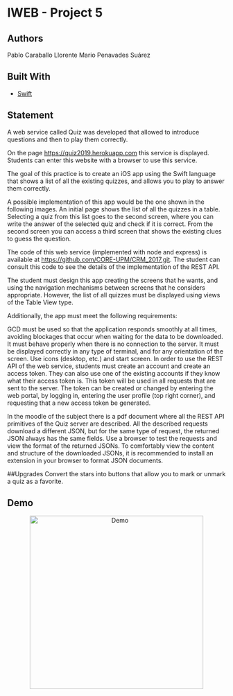 # IWEB - Project 5
## Authors
Pablo Caraballo Llorente
Mario Penavades Suárez

## Built With
- [Swift](https://www.apple.com/swift/)

## Statement
A web service called Quiz was developed that allowed to introduce questions and then to play them correctly.

On the page https://quiz2019.herokuapp.com this service is displayed. Students can enter this website with a browser to use this service.

The goal of this practice is to create an iOS app using the Swift language that shows a list of all the existing quizzes, and allows you to play to answer them correctly.

A possible implementation of this app would be the one shown in the following images. An initial page shows the list of all the quizzes in a table. Selecting a quiz from this list goes to the second screen, where you can write the answer of the selected quiz and check if it is correct. From the second screen you can access a third screen that shows the existing clues to guess the question.


The code of this web service (implemented with node and express) is available at https://github.com/CORE-UPM/CRM_2017.git. The student can consult this code to see the details of the implementation of the REST API.

The student must design this app creating the screens that he wants, and using the navigation mechanisms between screens that he considers appropriate. However, the list of all quizzes must be displayed using views of the Table View type.

Additionally, the app must meet the following requirements:

GCD must be used so that the application responds smoothly at all times, avoiding blockages that occur when waiting for the data to be downloaded.
It must behave properly when there is no connection to the server.
It must be displayed correctly in any type of terminal, and for any orientation of the screen.
Use icons (desktop, etc.) and start screen.
In order to use the REST API of the web service, students must create an account and create an access token. They can also use one of the existing accounts if they know what their access token is. This token will be used in all requests that are sent to the server. The token can be created or changed by entering the web portal, by logging in, entering the user profile (top right corner), and requesting that a new access token be generated.

In the moodle of the subject there is a pdf document where all the REST API primitives of the Quiz server are described. All the described requests download a different JSON, but for the same type of request, the returned JSON always has the same fields. Use a browser to test the requests and view the format of the returned JSONs. To comfortably view the content and structure of the downloaded JSONs, it is recommended to install an extension in your browser to format JSON documents.

##Upgrades
Convert the stars into buttons that allow you to mark or unmark a quiz as a favorite.

## Demo
<p align="center">
    <img src="p5.gif" alt="Demo" height="400" />
</p>